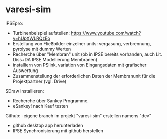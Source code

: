# varesi-sim

IPSEpro:
- Turbinenbeispiel aufstellen: https://www.youtube.com/watch?v=hUpXWLRQzEo
- Erstellung von Fließbilder einzelner units: vergasung, verbrennung, pyrolyse mit dummy Werten
- Recherche über "Membran" unit (ob in IPSE bereits vorhanden, auch Lit. Diss+DA IPSE Modellierung Membranen)
- installiern von PSlink, variation von Eingangsdaten mit grafischer Auswertung
- Zusammenstellung der erforderlichen Daten der Membranunit für die Projektpartner (vgl. Drive)

SDraw installieren:
- Recherche über Sankey Programme.
- eSankey! nach Kauf testen

Github:
-eigene branch im projekt "varesi-sim" erstellen namens "dev" 
- github desktop app herunterladen 
- IPSE Synchronisierung mit github herstellen

